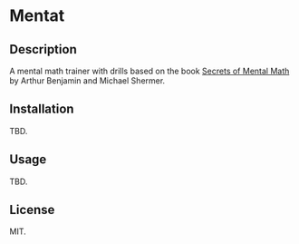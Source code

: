 # Mentat

## Description
A mental math trainer with drills based on the book [Secrets of Mental Math](https://www.amazon.com/Secrets-Mental-Math-Mathemagicians-Calculation/dp/0307338401) by Arthur Benjamin and Michael Shermer.

## Installation
TBD.

## Usage
TBD.

## License
MIT.

